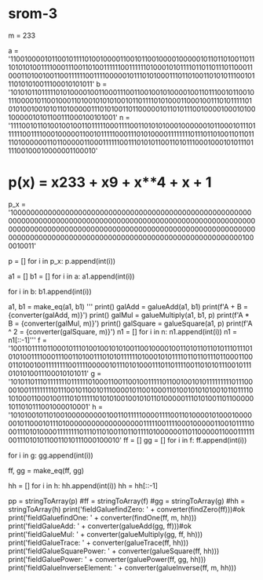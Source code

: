 # srom-3

m = 233

a = '11001000010110010111101001000011001011001000010000010110110100110111010101001111000111001101001111110011111101000101011110110110111011000110001101001001100111111001111000001011101010001110110100110101011100101110101010011100010101011'
b = '10101011011111010100001001100011100110010010100001001101110010110010111000010110010001101001010101001011011110101000110001001110101111101010100100101011010000011101010011011000001011010111001000010001010010000010101100111000100101001'
n = '11110010110100100100110111110001111001101010100010000001011000101110111111001111000100000110010111110001110101000011111111011101101001101101111010000001101100000110001111110011101010110011010111000100010101110111100100010000001100010'

# p(x) = x**233 + x**9 + x\*\*4 + x + 1

p_x = '100000000000000000000000000000000000000000000000000000000000000000000000000000000000000000000000000000000000000000000000000000000000000000000000000000000000000000000000000000000000000000000000000000000000000000000000000000001000010011'

p = []
for i in p_x:
p.append(int(i))

a1 = []
b1 = []
for i in a:
a1.append(int(i))

for i in b:
b1.append(int(i))

a1, b1 = make_eq(a1, b1)
'''
print()
galAdd = galueAdd(a1, b1)
print(f'A + B = {converter(galAdd, m)}')
print()
galMul = galueMultiply(a1, b1, p)
print(f'A \* B = {converter(galMul, m)}')
print()
galSquare = galueSquare(a1, p)
print(f'A ^ 2 = {converter(galSquare, m)}')
n1 = []
for i in n:
n1.append(int(i))
n1 = n1[::-1]'''
f = '10011011110110001011101001001010100110010000100110101101101011101110101010011110001110011010011101010111111010001010111101101101110110001100011010010011111111001111000001011101010001110110111100110101011100101110101010011100010101011'
g = '10101101110111111101111110100011001100100111110110010010101111111110111000010011111111101110010110010111000010110010001101001010101001011011110101000110001001110101111101010100100101011010000011101010011011000001011010111001000010001'
h = '10101001011010010000000001001101111100001111001101000010100010000001011000101110100000000000000000011111001111000100000110010111110001110101000011111111011101101001101101111010000001101100000110001111110011101010110011010111000100010'
ff = []
gg = []
for i in f:
ff.append(int(i))

for i in g:
gg.append(int(i))

ff, gg = make_eq(ff, gg)

hh = []
for i in h:
hh.append(int(i))
hh = hh[::-1]

pp = stringToArray(p)
#ff = stringToArray(f)
#gg = stringToArray(g)
#hh = stringToArray(h)
print('fieldGaluefindZero: ' + converter(findZero(ff)))#ok
print('fieldGaluefindOne: ' + converter(findOne(ff, m, hh)))
print('fieldGalueAdd: ' + converter(galueAdd(gg, ff)))#ok
print('fieldGalueMul: ' + converter(galueMultiply(gg, ff, hh)))
print('fieldGalueTrace: ' + converter(galueTrace(ff, hh)))
print('fieldGalueSquarePower: ' + converter(galueSquare(ff, hh)))
print('fieldGaluePower: ' + converter(galuePower(ff, gg, hh)))
print('fieldGalueInverseElement: ' + converter(galueInverse(ff, m, hh)))
